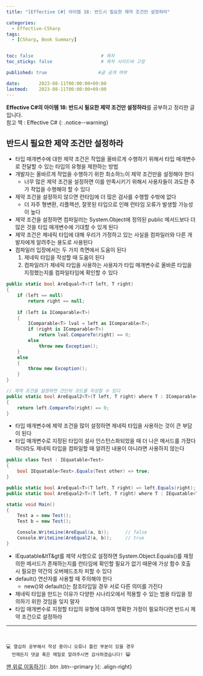 ```yaml
---
title: "[Effective C#] 아이템 18: 반드시 필요한 제약 조건만 설정하라"

categories:
  - Effective-CSharp
tags:
  - [CSharp, Book Summary]


toc: false                         # 목차
toc_sticky: false                  # 목차 사이드바 고정

published: true                   #글 공개 여부

date:       2023-08-11T00:00:00+09:00
lastmod:    2023-08-11T00:00:00+09:00
---
```


<!-- description : 25자에서 160자 사이 -->
**Effective C#의 아이템 18: 반드시 필요한 제약 조건만 설정하라**를 공부하고 정리한 글입니다.<br>
참고 책 : Effective C#
{: .notice--warning}

## 반드시 필요한 제약 조건만 설정하라

- 타입 매개변수에 대한 제약 조건은 작업을 올바르게 수행하기 위해서 타입 매개변수로 전달할 수 있는 타입의 유형을 제한하는 방법
- 개발자는 올바르게 작업을 수행하기 위한 최소하느이 제약 조건만을 설정해야 한다
  - 너무 많은 제약 조건을 설정하면 이를 만족시키기 위해서 사용자들이 과도한 추가 작업을 수행해야 할 수 있다
- 제약 조건을 설정하지 않으면 런타임에 더 많은 검사를 수행할 수밖에 없다
  - 더 자주 형변환, 리플렉션, 잘못된 타입으로 인해 런타임 오류가 발생할 가능성이 높다
- 제약 조건을 설정하면 컴파일러는 System.Object에 정의된 public 메서드보다 더 많은 것을 타입 매개변수에 기대할 수 있게 된다
- 제약 조건은 제네릭 타입에 대해 우리가 가정하고 있는 사실을 컴파일러와 다른 개발자에게 알려주는 용도로 사용된다
- 컴파일러 입장에서는 두 가지 측면에서 도움이 된다
  1. 제네릭 타입을 작성할 때 도움이 된다
  2. 컴파일러가 제네릭 타입을 사용하는 사용자가 타입 매개변수로 올바른 타입을 지정했는지를 컴파일타임에 확인할 수 있다

```c#
public static bool AreEqual<T>(T left, T right)
{
    if (left == null)
        return right == null;
    
    if (left is IComparable<T>)
    {
        IComparable<T> lval = left as IComparable<T>;
        if (right is IComparable<T>)
            return lval.CompareTo(right) == 0;
        else
            throw new Exception();
    }
    else
    {
        throw new Exception();
    }
}

// 제약 조건을 설정하면 간단히 코드를 작성할 수 있다
public static bool AreEqual2<T>(T left, T right) where T : IComparable<T>
{
    return left.CompareTo(right) == 0;
}
```

- 타입 매개변수에 제약 조건을 많이 설정하면 제네릭 타입을 사용하는 것이 큰 부담이 된다
- 타입 매개변수로 지정된 타입이 설사 인스턴스화되었을 때 더 나은 메서드를 가졌다 하더라도 제네릭 타입을 컴파일할 때 알려진 내용이 아니라면 사용하지 않는다

```c#
public class Test : IEquatable<Test>
{
    bool IEquatable<Test>.Equals(Test other) => true;
}

public static bool AreEqual<T>(T left, T right) => left.Equals(right);
public static bool AreEqual2<T>(T left, T right) where T : IEquatable<T> => left.Equals(right);

static void Main()
{
    Test a = new Test();
    Test b = new Test();

    Console.WriteLine(AreEqual(a, b));      // false
    Console.WriteLine(AreEqual2(a, b));     // true
}
```

- IEquatable&ltT&gt를 제약 사항으로 설정하면 System.Object.Equals()를 재정의한 메서드가 존재하는지를 런타임에 확인할 필요가 없기 때문에 가상 함수 호출 시 필요한 약간의 오버헤드조차 피할 수 있다
- default() 연산자를 사용할 때 주의해야 한다
  - new()와 default()는 참조타입일 경우 서로 다른 의미를 가진다
- 제네릭 타입을 만드는 이유가 다양한 시나리오에서 적용할 수 있는 범용 타입을 정의하기 위한 것임을 잊지 말자
- 타입 매개변수로 지정할 타입의 유형에 대하여 명확한 가정이 필요하다면 반드시 제약 조건으로 설정하라

***
<br>

    💻 열심히 공부해서 작성 중이니 오류나 틀린 부분이 있을 경우 
      언제든지 댓글 혹은 메일로 알려주시면 감사하겠습니다! 😸


[맨 위로 이동하기](#){: .btn .btn--primary }{: .align-right}